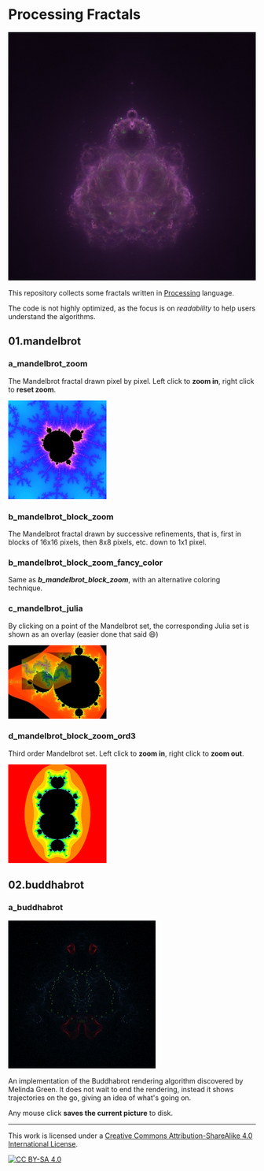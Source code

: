 # Processing Fractals

![Buddhabrot pic generated using a_buddhabrot.pde](sample_pics/Buddhabrot-83783.jpg)

This repository collects some fractals written in [Processing](https://processing.org/) language.

The code is not highly optimized, as the focus is on *readability* to help users understand the algorithms.

## 01.mandelbrot

### a_mandelbrot_zoom

The Mandelbrot fractal drawn pixel by pixel. Left click to **zoom in**, right click to **reset zoom**.

![Mandelbrot pic generated using  a_mandelbrot_zoom.pde](sample_pics/mandel-1.jpg)

### b_mandelbrot_block_zoom

The Mandelbrot fractal drawn by successive refinements, that is, first in blocks of 16x16 pixels, then 8x8 pixels, etc. down to 1x1 pixel.

### b_mandelbrot_block_zoom_fancy_color

Same as ***b_mandelbrot_block_zoom***, with an alternative coloring technique.

### c_mandelbrot_julia

By clicking on a point of the Mandelbrot set, the corresponding Julia set is shown as an overlay (easier done that said :smile:)

![Mandelbrot + Julia pic generated using  c_mandelbrot_julia.pde](sample_pics/mandel-julia-1.jpg)

### d_mandelbrot_block_zoom_ord3

Third order Mandelbrot set. Left click to **zoom in**, right click to **zoom out**.

![3rd order Mandelbrot set generated using  c_mandelbrot_julia.pde](sample_pics/mandel3-1.png)

## 02.buddhabrot

### a_buddhabrot

![A -very accelerated- progress of the Buddhabrot generated by a_buddhabrot.pde](sample_pics/Buddhabrot-prog.gif)

An implementation of the Buddhabrot rendering algorithm discovered by Melinda Green. It does not wait to end the rendering, instead it shows trajectories on the go, giving an idea of what's going on.

Any mouse click **saves the current picture** to disk.


---

This work is licensed under a
[Creative Commons Attribution-ShareAlike 4.0 International License][cc-by-sa].

[![CC BY-SA 4.0][cc-by-sa-image]][cc-by-sa]

[cc-by-sa]: http://creativecommons.org/licenses/by-sa/4.0/
[cc-by-sa-image]: https://licensebuttons.net/l/by-sa/4.0/88x31.png
[cc-by-sa-shield]: https://img.shields.io/badge/License-CC%20BY--SA%204.0-lightgrey.svg
